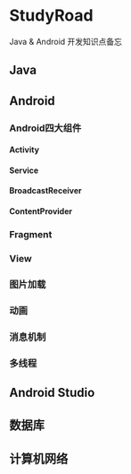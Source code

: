 # StudyRoad
Java &amp; Android 开发知识点备忘

## Java

## Android

### Android四大组件
#### Activity
#### Service
#### BroadcastReceiver
#### ContentProvider
### Fragment
### View
### 图片加载
### 动画
### 消息机制
### 多线程

## Android Studio

## 数据库

## 计算机网络
